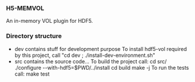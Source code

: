 ### H5-MEMVOL
An in-memory VOL plugin for HDF5.



### Directory structure
- dev contains stuff for development purpose
  To install hdf5-vol required by this project, call "cd dev ; ./install-dev-environment.sh"
- src contains the source code...
  To build the project call:
    cd src/
    ./configure --with-hdf5=$PWD/../install
    cd build
    make -j
  To run the tests call:
    make test
